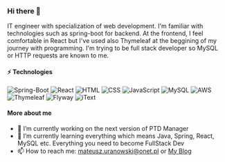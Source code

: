 ### Hi there 👋
IT engineer with specialization of web development. I'm familiar with technologies such as spring-boot for backend. At the frontend, I feel comfortable in React
but I've used also Thymeleaf at the beggining of my journey with programming. 
I'm trying to be full stack developer so MySQL or HTTP requests are known to me.

#### ⚡ Technologies <br />

![Spring-Boot][Spring-Boot]
![React][React]
![HTML][HTML]
![CSS][CSS]
![JavaScript][JavaScript]
![MySQL][MySQL]
![AWS][AWS]
![Thymeleaf][Thymeleaf]
![Flyway][Flyway]
![iText][iText]

#### More about me

- 🔭 I’m currently working on the next version of PTD Manager
- 🌱 I’m currently learning everything which means Java, Spring, React, MySQL etc. Everything you need to become FullStack Dev
- 📫 How to reach me: mateusz.uranowski@onet.pl or [My Blog](https://mateusz-uran.pl/)

[Spring-Boot]: https://img.shields.io/badge/Spring--Boot-black?logo=springboot&logoColor=6DB33F
[React]: https://img.shields.io/badge/React-black?logo=react
[HTML]: https://img.shields.io/badge/HTML-white?logo=html5
[CSS]: https://img.shields.io/badge/CSS-264ee4?logo=css3
[JavaScript]: https://img.shields.io/badge/JavaScript-black?logo=javascript
[MySQL]: https://img.shields.io/badge/MySQL-3e4149?logo=mysql&logoColor=%234479A1
[AWS]: https://img.shields.io/badge/AWS-fe9900?logo=amazonaws
[Thymeleaf]: https://img.shields.io/badge/Thymeleaf-005F0F?logo=thymeleaf
[Flyway]: https://img.shields.io/badge/Flyway-CC0200?logo=flyway
[iText]: https://img.shields.io/badge/iText-084975
